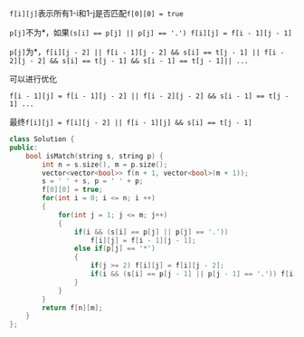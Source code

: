 `f[i][j]`表示所有1-i和1-j是否匹配`f[0][0] = true`

`p[j]`不为*，如果`(s[i] == p[j] || p[j] == '.') f[i][j] = f[i - 1][j - 1]`



`p[j]`为*，`f[i][j - 2] || f[i - 1][j - 2] && s[i] == t[j - 1] || f[i - 2][j - 2] && s[i] == t[j - 1] && s[i - 1] == t[j - 1]|| ...`

可以进行优化

`f[i - 1][j] = f[i - 1][j - 2] || f[i - 2][j - 2] && s[i - 1] == t[j - 1] ...`

最终`f[i][j] = f[i][j - 2] || f[i - 1][j] && s[i] == t[j - 1]`

```c++
class Solution {
public:
    bool isMatch(string s, string p) {
        int n = s.size(), m = p.size();
        vector<vector<bool>> f(n + 1, vector<bool>(m + 1));
        s = ' ' + s, p = ' ' + p;
        f[0][0] = true;
        for(int i = 0; i <= n; i ++)
        {
            for(int j = 1; j <= m; j++)
            {
                if(i && (s[i] == p[j] || p[j] == '.'))
                    f[i][j] = f[i - 1][j - 1];
                else if(p[j] == '*')
                {
                    if(j >= 2) f[i][j] = f[i][j - 2];
                    if(i && (s[i] == p[j - 1] || p[j - 1] == '.')) f[i][j] = f[i][j] | f[i - 1][j];
                }
            }
        }
        return f[n][m];
    }
};
```

